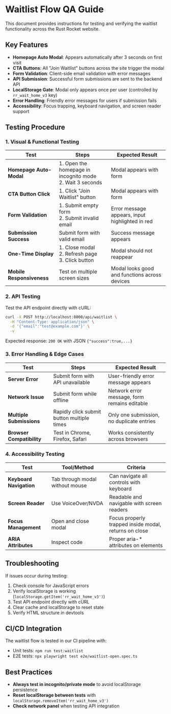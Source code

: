 # Waitlist Flow QA Guide

This document provides instructions for testing and verifying the waitlist functionality across the Rust Rocket website.

## Key Features

- **Homepage Auto Modal**: Appears automatically after 3 seconds on first visit
- **CTA Buttons**: All "Join Waitlist" buttons across the site trigger the modal
- **Form Validation**: Client-side email validation with error messages
- **API Submission**: Successful form submissions are sent to the backend API
- **LocalStorage Gate**: Modal only appears once per user (controlled by `rr_wait_home_v3` key)
- **Error Handling**: Friendly error messages for users if submission fails
- **Accessibility**: Focus trapping, keyboard navigation, and screen reader support

## Testing Procedure

### 1. Visual & Functional Testing

| Test                          | Steps                                                | Expected Result                                         |
|-------------------------------|------------------------------------------------------|--------------------------------------------------------|
| **Homepage Auto-Modal**       | 1. Open the homepage in incognito mode<br>2. Wait 3 seconds | Modal appears with form                                |
| **CTA Button Click**          | 1. Click "Join Waitlist" button                      | Modal appears with form                                 |
| **Form Validation**           | 1. Submit empty form<br>2. Submit invalid email      | Error message appears, input highlighted in red         |
| **Submission Success**        | Submit form with valid email                         | Success message appears                                 |
| **One-Time Display**          | 1. Close modal<br>2. Refresh page<br>3. Click button | Modal should not reappear                               |
| **Mobile Responsiveness**     | Test on multiple screen sizes                        | Modal looks good and functions across devices           |

### 2. API Testing

Test the API endpoint directly with cURL:

```bash
curl -X POST http://localhost:8000/api/waitlist \
  -H "Content-Type: application/json" \
  -d '{"email":"test@example.com"}' \
  -v
```

Expected response: `200 OK` with JSON `{"success":true,...}`

### 3. Error Handling & Edge Cases

| Test                          | Steps                                                | Expected Result                                         |
|-------------------------------|------------------------------------------------------|--------------------------------------------------------|
| **Server Error**              | Submit form with API unavailable                     | User-friendly error message appears                     |
| **Network Issue**             | Submit form while offline                            | Network error message, form remains editable            |
| **Multiple Submissions**      | Rapidly click submit button multiple times           | Only one submission, no duplicate entries               |
| **Browser Compatibility**     | Test in Chrome, Firefox, Safari                      | Works consistently across browsers                      |

### 4. Accessibility Testing

| Test                          | Tool/Method                                          | Criteria                                                |
|-------------------------------|------------------------------------------------------|--------------------------------------------------------|
| **Keyboard Navigation**       | Tab through modal without mouse                      | Can navigate all controls with keyboard                 |
| **Screen Reader**             | Use VoiceOver/NVDA                                   | Readable and navigable with screen readers              |
| **Focus Management**          | Open and close modal                                 | Focus properly trapped inside modal, returns on close   |
| **ARIA Attributes**           | Inspect code                                         | Proper aria-* attributes on elements                    |

## Troubleshooting

If issues occur during testing:

1. Check console for JavaScript errors
2. Verify localStorage is working (`localStorage.getItem('rr_wait_home_v3')`)
3. Test API endpoint directly with cURL
4. Clear cache and localStorage to reset state
5. Verify HTML structure in devtools

## CI/CD Integration

The waitlist flow is tested in our CI pipeline with:

- Unit tests: `npm run test:waitlist`
- E2E tests: `npx playwright test e2e/waitlist-open.spec.ts`

## Best Practices

- **Always test in incognito/private mode** to avoid localStorage persistence
- **Reset localStorage between tests** with `localStorage.removeItem('rr_wait_home_v3')`
- **Check network panel** when testing API integration 